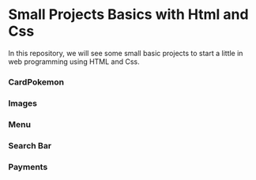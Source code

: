 # Small Projects Basics with Html and Css

In this repository, we will see some small basic projects to start a little in web programming using HTML and Css. 

### CardPokemon

### Images

### Menu

### Search Bar

### Payments




